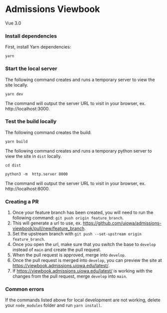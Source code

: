 # Admissions Viewbook
Vue 3.0

### Install dependencies
First, install Yarn dependencies:
```
yarn
```

### Start the local server
The following command creates and runs a temporary server to view the site locally.
```
yarn dev
```
The command will output the server URL to visit in your browser, ex. http://localhost:3000.

### Test the build locally
The following command creates the build.
```
yarn build
```

The following command creates and runs a temporary python server to view the site in `dist` locally.
```
cd dist
```
```
python3 -m  http.server 8000 
```
The command will output the server URL to visit in your browser, ex. http://localhost:8000.


### Creating a PR
1. Once your feature branch has been created, you will need to run the following command: `git push origin feature_branch`.
2. This will generate a url to use, ex. https://github.com/uiowa/admissions-viewbook/pull/new/feature_branch. 
3. Set the upstream branch with `git push --set-upstream origin feature_branch`.
4. Once you open the url, make sure that you switch the base to `develop` instead of `main` and create the pull request. 
5. When the pull request is approved, merge into `develop`.
6. Once the pull request is merged into `develop`, you can preview the site at https://viewbook.admissions.uiowa.edu/latest/. 
7. If https://viewbook.admissions.uiowa.edu/latest/ is working with the changes from the pull request, merge `develop` into `main`.

### Common errors
If the commands listed above for local development are not working, delete your `node_modules` folder and run `yarn install`. 